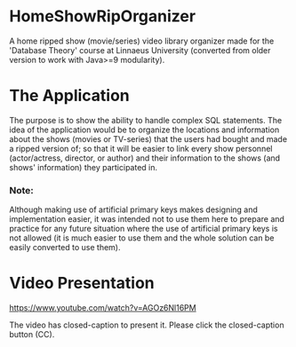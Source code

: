 # HomeShowRipOrganizer
A home ripped show (movie/series) video library organizer made for the 'Database Theory' course at Linnaeus University (converted from older version to work with Java>=9 modularity).

# The Application
The purpose is to show the ability to handle complex SQL statements. The idea of the application would be to organize the locations and information about the shows (movies or TV-series) that the users had bought and made a ripped version of; so that it will be easier to link every show personnel (actor/actress, director, or author) and their information to the shows (and shows' information) they participated in.

### Note:
Although making use of artificial primary keys makes designing and implementation easier, it was intended not to use them here to prepare and practice for any future situation where the use of artificial primary keys is not allowed (it is much easier to use them and the whole solution can be easily converted to use them).

# Video Presentation

https://www.youtube.com/watch?v=AGOz6Nl16PM

The video has closed-caption to present it. Please click the closed-caption button (CC).
